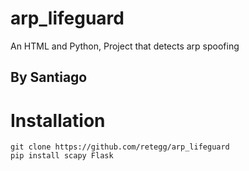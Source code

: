 # arp_lifeguard
An HTML and Python, Project that detects arp spoofing

## By Santiago

# Installation
```
git clone https://github.com/retegg/arp_lifeguard
pip install scapy Flask
```

